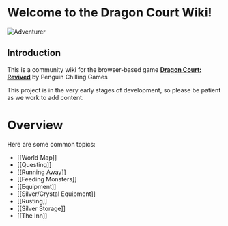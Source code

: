 # Welcome to the Dragon Court Wiki!
![Adventurer](https://github.com/DCWiki/DragonCourtWiki/blob/main/media/adventurer.png)

## Introduction

This is a community wiki for the browser-based game **[Dragon Court: Revived](https://dragoncourt.penguinchilling.com/)** by Penguin Chilling Games

This project is in the very early stages of development, so please be patient as we work to add content.

# Overview
Here are some common topics:
* [[World Map]]
* [[Questing]]
* [[Running Away]]
* [[Feeding Monsters]]
* [[Equipment]]
* [[Silver/Crystal Equipment]]
* [[Rusting]]
* [[Silver Storage]]
* [[The Inn]]
